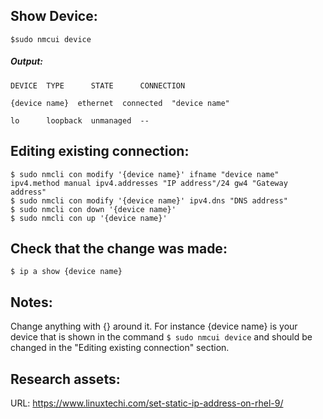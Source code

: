##  Show Device:

```$sudo nmcui device```

##### Output:
```
DEVICE  TYPE      STATE      CONNECTION

{device name}  ethernet  connected  "device name"

lo      loopback  unmanaged  --
```

##  Editing existing connection:

```
$ sudo nmcli con modify '{device name}' ifname "device name" ipv4.method manual ipv4.addresses "IP address"/24 gw4 "Gateway address"
$ sudo nmcli con modify '{device name}' ipv4.dns "DNS address"
$ sudo nmcli con down '{device name}'
$ sudo nmcli con up '{device name}'
```

##  Check that the change was made:

```
$ ip a show {device name}
```

## Notes:

Change anything with {} around it. For instance {device name} is your device that is shown in the command ```$ sudo nmcui device``` and should be changed in the "Editing existing connection" section.

## Research assets:

URL: https://www.linuxtechi.com/set-static-ip-address-on-rhel-9/
